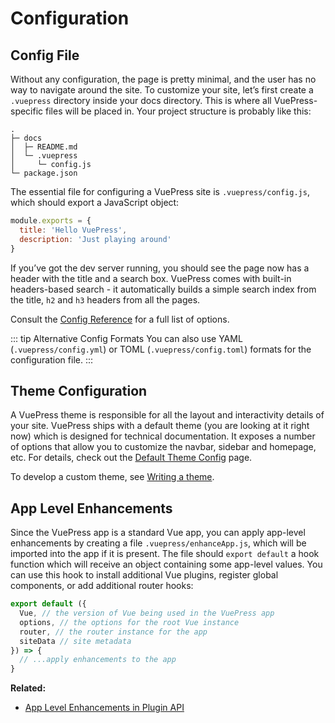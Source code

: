 # Configuration

## Config File

Without any configuration, the page is pretty minimal, and the user has no way to navigate around the site. To customize your site, let’s first create a `.vuepress` directory inside your docs directory. This is where all VuePress-specific files will be placed in. Your project structure is probably like this:

```
.
├─ docs
│  ├─ README.md
│  └─ .vuepress
│     └─ config.js
└─ package.json
```

The essential file for configuring a VuePress site is `.vuepress/config.js`, which should export a JavaScript object:

``` js
module.exports = {
  title: 'Hello VuePress',
  description: 'Just playing around'
}
```

If you’ve got the dev server running, you should see the page now has a header with the title and a search box. VuePress comes with built-in headers-based search - it automatically builds a simple search index from the title, `h2` and `h3` headers from all the pages.

Consult the [Config Reference](../config/README.md) for a full list of options.

::: tip Alternative Config Formats
You can also use YAML (`.vuepress/config.yml`) or TOML (`.vuepress/config.toml`) formats for the configuration file.
:::

## Theme Configuration

A VuePress theme is responsible for all the layout and interactivity details of your site. VuePress ships with a default theme (you are looking at it right now) which is designed for technical documentation. It exposes a number of options that allow you to customize the navbar, sidebar and homepage, etc. For details, check out the [Default Theme Config](../theme/default-theme-config.md) page.

To develop a custom theme, see [Writing a theme](../theme/writing-a-theme.md).

## App Level Enhancements

Since the VuePress app is a standard Vue app, you can apply app-level enhancements by creating a file `.vuepress/enhanceApp.js`, which will be imported into the app if it is present. The file should `export default` a hook function which will receive an object containing some app-level values. You can use this hook to install additional Vue plugins, register global components, or add additional router hooks:

``` js
export default ({
  Vue, // the version of Vue being used in the VuePress app
  options, // the options for the root Vue instance
  router, // the router instance for the app
  siteData // site metadata
}) => {
  // ...apply enhancements to the app
}
```

**Related:**

- [App Level Enhancements in Plugin API](../plugin/option-api.md#enhanceappfiles)
